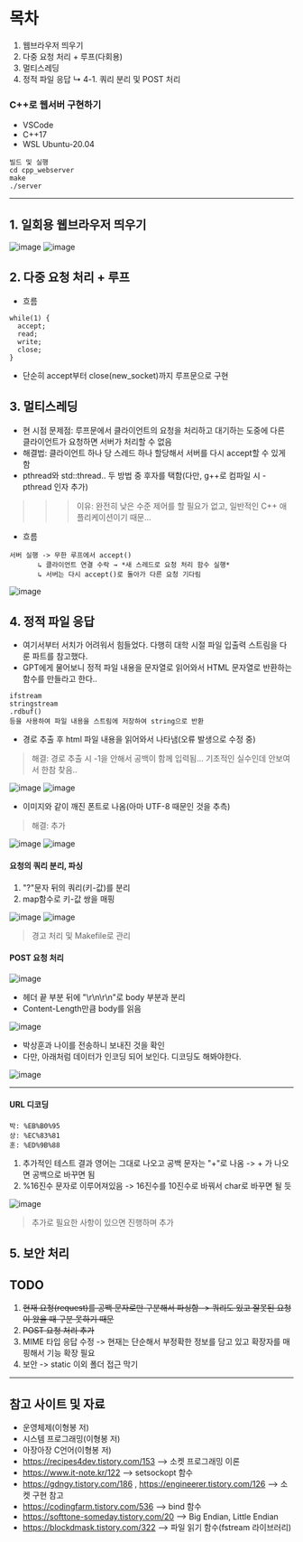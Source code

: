 # 목차
1. 웹브라우저 띄우기
2. 다중 요청 처리 + 루프(다회용)
3. 멀티스레딩
4. 정적 파일 응답
    ↳ 4-1. 쿼리 분리 및 POST 처리
### C++로 웹서버 구현하기
- VSCode
- C++17
- WSL Ubuntu-20.04

```
빌드 및 실행
cd cpp_webserver
make
./server
```
---
## 1. 일회용 웹브라우저 띄우기
![image](https://github.com/user-attachments/assets/4aac2eaf-a39e-4871-bc91-84aed8bde3ae)
![image](https://github.com/user-attachments/assets/86528396-70b7-4da1-8f0c-94c0802af4dc)


## 2. 다중 요청 처리 + 루프
- 흐름
```
while(1) {
  accept;
  read;
  write;
  close;
}
```
- 단순히 accept부터 close(new_socket)까지 루프문으로 구현


## 3. 멀티스레딩
- 현 시점 문제점: 루프문에서 클라이언트의 요청을 처리하고 대기하는 도중에 다른 클라이언트가 요청하면 서버가 처리할 수 없음
- 해결법: 클라이언트 하나 당 스레드 하나 할당해서 서버를 다시 accept할 수 있게 함
- pthread와 std::thread.. 두 방법 중 후자를 택함(다만, g++로 컴파일 시 -pthread 인자 추가)

>>> 이유: 완전히 낮은 수준 제어를 할 필요가 없고, 일반적인 C++ 애플리케이션이기 때문...

- 흐름
```
서버 실행 -> 무한 루프에서 accept()
       ↳ 클라이언트 연결 수락 → *새 스레드로 요청 처리 함수 실행*
       ↳ 서버는 다시 accept()로 돌아가 다른 요청 기다림
```
![image](https://github.com/user-attachments/assets/ed490d06-5999-4e6b-b488-39ed8a0fa612)


## 4. 정적 파일 응답
- 여기서부터 서치가 어려워서 힘들었다. 다행히 대학 시절 파일 입출력 스트림을 다룬 파트를 참고했다.
- GPT에게 물어보니 정적 파일 내용을 문자열로 읽어와서 HTML 문자열로 반환하는 함수를 만들라고 한다..
```
ifstream
stringstream
.rdbuf()
등을 사용하여 파일 내용을 스트림에 저장하여 string으로 반환
```
- 경로 추출 후 html 파일 내용을 읽어와서 나타냄(오류 발생으로 수정 중)
> 해결: 경로 추출 시 -1을 안해서 공백이 함께 입력됨... 기초적인 실수인데 안보여서 한참 찾음..

![image](https://github.com/user-attachments/assets/7a795dbf-d7c2-40d0-84a7-309d27ded742)
![image](https://github.com/user-attachments/assets/6f0849e7-ee6c-4ea2-8abb-88474b1da3ff)

- 이미지와 같이 깨진 폰트로 나옴(아마 UTF-8 때문인 것을 추측)
> 해결: <meta charset= "UTF-8"> 추가

![image](https://github.com/user-attachments/assets/fca7b160-8d68-449b-a409-a17b82da5f1e)
![image](https://github.com/user-attachments/assets/73d7dd1b-b810-48b8-abf7-599b37435b4c)

#### 요청의 쿼리 분리, 파싱
1. "?"문자 뒤의 쿼리(키-값)를 분리
2. map함수로 키-값 쌍을 매핑

![image](https://github.com/user-attachments/assets/29056998-64bb-4b52-9ad4-195132e62694)
![image](https://github.com/user-attachments/assets/c9d112b0-a6b6-47ef-b995-3f053994d67d)

> 경고 처리 및 Makefile로 관리

#### POST 요청 처리
![image](https://github.com/user-attachments/assets/0592adb2-99e9-4794-b99b-8cf3b89a6d86)
- 헤더 끝 부분 뒤에 "\r\n\r\n"로 body 부분과 분리
- Content-Length만큼 body를 읽음

![image](https://github.com/user-attachments/assets/9e6711e0-ed25-41b5-9542-4f834e842576)

- 박상훈과 나이를 전송하니 보내진 것을 확인
- 다만, 아래처럼 데이터가 인코딩 되어 보인다. 디코딩도 해봐야한다.

![image](https://github.com/user-attachments/assets/e079d111-e3fc-451b-bb5b-832aa9599631)

---
#### URL 디코딩
```
박: %EB%B0%95
상: %EC%83%81
훈: %ED%9B%88
```
1. 추가적인 테스트 결과 영어는 그대로 나오고 공백 문자는 "+"로 나옴 -> + 가 나오면 공백으로 바꾸면 됨
2. %16진수 문자로 이루어져있음 -> 16진수를 10진수로 바꿔서 char로 바꾸면 될 듯

![image](https://github.com/user-attachments/assets/6cfbb9cf-4f60-49af-91dc-29fc51c9fc42)
> 추가로 필요한 사항이 있으면 진행하며 추가

## 5. 보안 처리


## TODO
1. ~~현재 요청(request)를 공백 문자로만 구분해서 파싱함 -> 쿼리도 있고 잘못된 요청이 왔을 때 구분 못하기 때문~~
2. ~~POST 요청 처리 추가~~
3. MIME 타입 응답 수정 -> 현재는 단순해서 부정확한 정보를 담고 있고 확장자를 매핑해서 기능 확장 필요
4. 보안 -> static 이외 폴더 접근 막기
 
---
## 참고 사이트 및 자료
- 운영체제(이형봉 저)
- 시스템 프로그래밍(이형봉 저)
- 아장아장 C언어(이형봉 저)
- https://recipes4dev.tistory.com/153 --> 소켓 프로그래밍 이론
- https://www.it-note.kr/122 --> setsockopt 함수
- https://gdngy.tistory.com/186 , https://engineerer.tistory.com/126 --> 소켓 구현 참고
- https://codingfarm.tistory.com/536 --> bind 함수
- https://softtone-someday.tistory.com/20 --> Big Endian, Little Endian
- https://blockdmask.tistory.com/322 --> 파일 읽기 함수(fstream 라이브러리)

